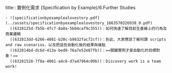 title:: 實例化需求 (Specification by Example)/6.Further Studies

	- ![specificationbyexamplealovestory.pdf](../assets/specificationbyexamplealovestory_1663570326938_0.pdf)
	  ((6328125d-fb5b-4fc7-8a0a-5b04caf9c355))：如何快速了解目前生產線上的行為及商業邏輯
	  ((632813dd-6266-4081-b20c-b9832fac72cf))：到此，大家應該了解何謂 scripts and raw scenarios，以及把這些自動化後的結果與痛點
	  ((632814bd-dc6d-413a-bed8-76a7e52e87fb))：==關鍵實例才是自動化的目標對象！==
	  ((63281528-7f8a-4061-a4c6-d7a47964c09b))：Discovery work is a team work!